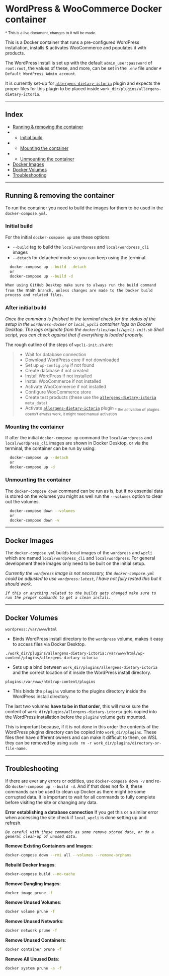 # WordPress & WooCommerce Docker container

<sup>\* This is a live document, changes to it will be made.</sup>

This is a Docker container that runs a pre-configured WordPress installation, installs & activates WooCommerce and populates it with products.

The WordPress install is set up with the default `admin_user:password` of `root:root`, the values of these, and more, can be set in the `.env` file under `# Default WordPress Admin account`.

It is currently set-up for [`allergens-dietary-ictoria`](https://github.com/Ictoria-BV/wp_allergenen) plugin and expects the proper files for this plugin to be placed inside `work_dir/plugins/allergens-dietary-ictoria`.

---

## Index

- [Running & removing the container](#running-&-removing-the-container)
- - [Initial build](#initial-build)
- - [Mounting the container](#mounting-the-container)
- - [Unmounting the container](#unmounting-the-container)
- [Docker Images](#docker-images)
- [Docker Volumes](#docker-volumes)
- [Troubleshooting](#troubleshooting)

---

## Running & removing the container

To run the container you need to build the images for them to be used in the `docker-compose.yml`.

### Initial build

For the initial `docker-compose up` use these options

- `--build` tag to build the `local/wordpress` and `local/wordpress_cli` images
- `--detach` for detached mode so you can keep using the terminal.

```sh
  docker-compose up --build --detach
  or
  docker-compose up --build -d
```

`When using GitHub Desktop make sure to always run the build command from the `main` branch, unless changes are made to the Docker build process and related files.`

### After initial build

_Once the command is finished in the terminal check for the status of the setup in the `wordpress-docker` or `local_wpcli` container logs on Docker Desktop. The logs originate from the `dockerfiles/wpcli/wpcli-init.sh` Shell script, you can check against that if everything is loaded properly._

The rough outline of the steps of `wpcli-init.sh` are:

> - Wait for database connection
> - Download WordPress core if not downloaded
> - Set up `wp-config.php` if not found
> - Create database if not created
> - Install WordPress if not installed
> - Install WooCommerce if not installed
> - Activate WooCommerce if not installed
> - Configure WooCommerce store
> - Create test products (these use the [`allergens-dietary-ictoria`](https://github.com/Ictoria-BV/wp_allergenen) `meta_data`)
> - Activate [`allergens-dietary-ictoria`](https://github.com/Ictoria-BV/wp_allergenen) plugin
>   <sub>\* the activation of plugins doens't always work, it might need manual activation</sub>

### Mounting the container

If after the initial `docker-compose up` command the `local/wordpress` and `local/wordpress_cli` images are shown in Docker Desktop, or via the terminal, the container can be run by using:

```sh
  docker-compose up --detach
  or
  docker-compose up -d
```

### Unmounting the container

The `docker-compose down` command can be run as is, but if no essential data is stored on the volumes you might as well run the `--volumes` option to clear out the volumes.

```sh
  docker-compose down --volumes
  or
  docker-compose down -v
```

---

## Docker Images

The `docker-compose.yml` builds local images of the `wordpress` and `wpcli` which are named `local/wordpress_cli` and `local/wordpress`. For general development these images only need to be built on the initial setup.

_Currently the `wordpress` image is not necessary, the `docker-compose.yml` could be adjusted to use `wordpress:latest`, I have not fully tested this but it should work._

_`If this or anything related to the builds gets changed make sure to run the proper commands to get a clean install.`_

---

## Docker Volumes

`wordpress:/var/www/html`

- Binds WordPress install directory to the `wordpress` volume, makes it easy to access files via Docker Desktop.

`./work_dir/plugins/allergens-dietary-ictoria:/var/www/html/wp-content/plugins/allergens-dietary-ictoria`

- Sets up a bind between `work_dir/plugins/allergens-dietary-ictoria` and the correct location of it inside the WordPress install directory.

`plugins:/var/www/html/wp-content/plugins`

- This binds the `plugins` volume to the plugins directory inside the WordPress install directory.

The last two volumes **have to be in that order**, this will make sure the content of `work_dir/plugins/allergens-dietary-ictoria` gets copied into the WordPress installation before the `plugins` volume gets mounted.

This is important because, if it is not done in this order the contents of the WordPress plugins directory can be copied into `work_dir/plugins`. These files then have different owners and can make it difficult to them, on WSL they can be removed by using `sudo rm -r work_dir/plugins/directory-or-file-name`.

---

## Troubleshooting

If there are ever any errors or oddities, use `docker-compose down -v` and re-do `docker-compose up --build -d`. And if that does not fix it, these commands can be used to clean up Docker as there might be some corrupted data. It is important to wait for all commands to fully complete before visiting the site or changing any data.

**Error establishing a database connection**
If you get this or a similar error when accessing the site check if `local_wpcli` is done setting up and refresh.

_`Be careful with these commands as some remove stored data, or do a general clean-up of unused data.`_

**Remove Existing Containers and Images**:

```sh
docker-compose down --rmi all --volumes --remove-orphans
```

**Rebuild Docker Images**:

```sh
docker-compose build --no-cache
```

**Remove Dangling Images**:

```sh
docker image prune -f
```

**Remove Unused Volumes**:

```sh
docker volume prune -f
```

**Remove Unused Networks**:

```sh
docker network prune -f
```

**Remove Unused Containers**:

```sh
docker container prune -f
```

**Remove All Unused Data**:

```sh
docker system prune -a -f
```
